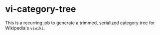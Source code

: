 
# vi-category-tree

This is a recurring job to generate a trimmed, serialized category tree for Wikipedia's `viwiki`.
